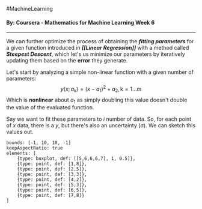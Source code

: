 #MachineLearning 
#### By: Coursera - Mathematics for Machine Learning Week 6
---
We can further optimize the process of obtaining the ***fitting parameters*** for a given function introduced in ***[[Linear Regression]]*** with a method called ***Steepest Descent***, which let's us minimize our parameters by iteratively updating them based on the **error** they generate.

Let's start by analyzing a simple non-linear function with a given number of parameters:
$$
y(x;a_{k}) = (x-a_{1})^2+a_{2}, \text{k} =1\dots m
$$
Which is **nonlinear** about $a_{1}$ as simply doubling this value doesn't double the value of the evaluated function.

Say we want to fit these parameters to $i$ number of data. So, for each point of $x$ data, there is a $y$, but there's also an uncertainty ($\sigma$). We can sketch this values out.
```graph
bounds: [-1, 10, 10, -1]
keepAspectRatio: true
elements: [ 
	{type: boxplot, def: [[5,6,6,6,7], 1, 0.5]},
	{type: point, def: [1,8]},
	{type: point, def: [2,5]},
	{type: point, def: [3,3]},
	{type: point, def: [4,2]},
	{type: point, def: [5,3]},
	{type: point, def: [6,5]},
	{type: point, def: [7,8]}
]
```
